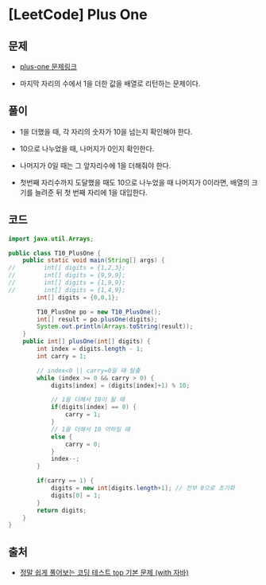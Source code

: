 # [LeetCode] Plus One

## 문제

- [plus-one 문제링크](https://leetcode.com/problems/plus-one/)

- 마지막 자리의 수에서 1을 더한 값을 배열로 리턴하는 문제이다. 

## 풀이

- 1을 더했을 때, 각 자리의 숫자가 10을 넘는지 확인해야 한다.

- 10으로 나누었을 때, 나머지가 0인지 확인한다.

- 나머지가 0일 때는 그 앞자리수에 1을 더해줘야 한다.

- 첫번째 자리수까지 도달했을 때도 10으로 나누었을 때 나머지가 0이라면, 배열의 크기를 늘려준 뒤 첫 번째 자리에 1을 대입한다.

## 코드

```java
import java.util.Arrays;

public class T10_PlusOne {
    public static void main(String[] args) {
//        int[] digits = {1,2,3};
//        int[] digits = {9,9,9};
//        int[] digits = {1,9,9};
//        int[] digits = {1,4,9};
        int[] digits = {0,0,1};

        T10_PlusOne po = new T10_PlusOne();
        int[] result = po.plusOne(digits);
        System.out.println(Arrays.toString(result));
    }
    public int[] plusOne(int[] digits) {
        int index = digits.length - 1;
        int carry = 1;

        // index<0 || carry=0일 때 탈출
        while (index >= 0 && carry > 0) {
            digits[index] = (digits[index]+1) % 10;

            // 1을 더해서 10이 될 때
            if(digits[index] == 0) {
                carry = 1;
            }
            // 1을 더해서 10 이하일 때
            else {
                carry = 0;
            }
            index--;
        }

        if(carry == 1) {
            digits = new int[digits.length+1]; // 전부 0으로 초기화
            digits[0] = 1;
        }
        return digits;
    }
}
```

## 출처

- [정말 쉽게 풀어보는 코딩 테스트 top 기본 문제 (with 자바)](https://www.inflearn.com/course/%EC%BD%94%EB%94%A9%ED%85%8C%EC%8A%A4%ED%8A%B8-%EC%9E%90%EB%B0%94#)

